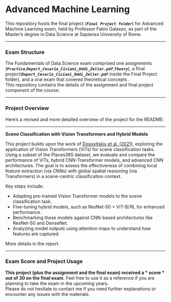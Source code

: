 # Advanced Machine Learning

This repository hosts the final project (***`Final Project folder`***) for Advanced Machine Learning exam, held by Professor Fabio Galasso, as part of the Master’s degree in Data Science at Sapienza University of Rome.

-------------------------------------------------------------------------------------------------------------------------------------

### **Exam Structure**
The Fundamentals of Data Science exam comprised one assignments (***`Practice`***,***`Report_Cesario_Ciciani_Oddi_Zeller.pdf`***,***`Theory`***), a final project(***`Report_Cesario_Ciciani_Oddi_Zeller.pdf`*** inside the Final Project folder), and a oral exam that covered theoretical concepts .<br>
This repository contains the details of the assignment and final project component of the course.

-------------------------------------------------------------------------------------------------------------------------------------

### **Project Overview**
Here’s a revised and more detailed overview of the project for the README:

---

**Scene Classification with Vision Transformers and Hybrid Models**

This project builds upon the work of [Dosovitskiy et al. (2021)](https://arxiv.org/abs/2010.11929), exploring the application of Vision Transformers (ViTs) for scene classification tasks. Using a subset of the Places365 dataset, we evaluate and compare the performance of ViTs, hybrid CNN-Transformer models, and advanced CNN architectures. The goal is to assess the effectiveness of combining local feature extraction (via CNNs) with global spatial reasoning (via Transformers) in a scene-centric classification context.

Key steps include:
- Adapting pre-trained Vision Transformer models to the scene classification task.
- Fine-tuning hybrid models, such as ResNet-50 + ViT-B/16, for enhanced performance.
- Benchmarking these models against CNN-based architectures like ResNet-50 and DenseNet.
- Analyzing model outputs using attention maps to understand how features are captured.

More details in the report. 

-------------------------------------------------------------------------------------------------------------------------------------

### **Exam Score and Project Usage**

**This project (plus the assignment and the final exam) received a * score * out of 30 on the final exam.** Feel free to use it as a reference if you are planning to take the exam in the upcoming years.<br> 
Please do not hesitate to contact me if you need further explanations or encounter any issues with the materials.



 

